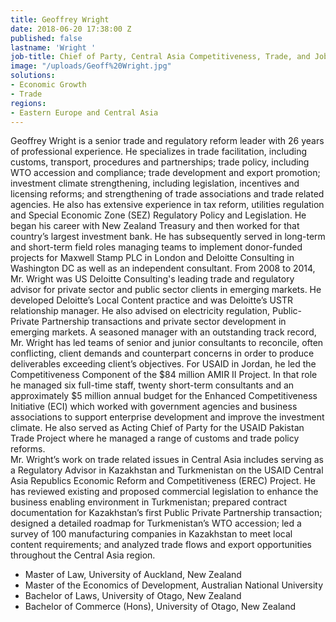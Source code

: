```yaml
---
title: Geoffrey Wright
date: 2018-06-20 17:38:00 Z
published: false
lastname: 'Wright '
job-title: Chief of Party, Central Asia Competitiveness, Trade, and Jobs Project
image: "/uploads/Geoff%20Wright.jpg"
solutions:
- Economic Growth
- Trade
regions:
- Eastern Europe and Central Asia
---
```


Geoffrey Wright is a senior trade and regulatory reform leader with 26 years of professional experience.  He specializes in trade facilitation, including customs, transport, procedures and partnerships; trade policy, including WTO accession and compliance; trade development and export promotion; investment climate strengthening, including legislation, incentives and licensing reforms; and strengthening of trade associations and trade related agencies. He also has extensive experience in tax reform, utilities regulation and Special Economic Zone (SEZ) Regulatory Policy and Legislation. 
He began his career with New Zealand Treasury and then worked for that country’s largest investment bank. He has subsequently served in long-term and short-term field roles managing teams to implement donor-funded projects for Maxwell Stamp PLC in London and Deloitte Consulting in Washington DC as well as an independent consultant. From 2008 to 2014, Mr. Wright was US Deloitte Consulting's leading trade and regulatory advisor for private sector and public sector clients in emerging markets. He developed Deloitte’s Local Content practice and was Deloitte’s USTR relationship manager.  He also advised on electricity regulation, Public-Private Partnership transactions and private sector development in emerging markets. 
A seasoned manager with an outstanding track record, Mr. Wright has led teams of senior and junior consultants to reconcile, often conflicting, client demands and counterpart concerns in order to produce deliverables exceeding client’s objectives.  For USAID in Jordan, he led the Competitiveness Component of the $84 million AMIR II Project. In that role he managed six full-time staff, twenty short-term consultants and an approximately $5 million annual budget for the Enhanced Competitiveness Initiative (ECI) which worked with government agencies and business associations to support enterprise development and improve the investment climate. He also served as  Acting Chief of Party for the USAID Pakistan Trade Project where he managed a range of customs and trade policy reforms.  
Mr. Wright’s work on trade related issues in Central Asia includes serving as a Regulatory Advisor in Kazakhstan and Turkmenistan on the USAID Central Asia Republics Economic Reform and Competitiveness (EREC) Project. He has  reviewed existing and proposed commercial legislation to enhance the business enabling environment in Turkmenistan; prepared contract documentation for Kazakhstan’s first Public Private Partnership transaction; designed a detailed roadmap for Turkmenistan’s WTO accession; led a survey of 100 manufacturing companies in Kazakhstan to meet local content requirements; and analyzed trade flows and export opportunities throughout the Central Asia region.

* Master of Law, University of Auckland, New Zealand
* Master of the Economics of Development, Australian National University
* Bachelor of Laws, University of Otago, New Zealand
* Bachelor of Commerce (Hons), University of Otago, New Zealand